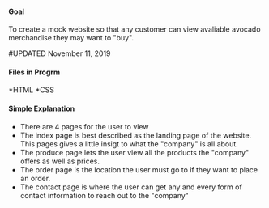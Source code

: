#### Goal
To create a mock website so that any customer can view avaliable avocado merchandise they may want to "buy". 

#UPDATED November 11, 2019

#### Files in Progrm
*HTML
*CSS

#### Simple Explanation
* There are 4 pages for the user to view
* The index page is best described as the landing page of the website. This pages gives a little insigt to what the "company" is all about.
* The produce page lets the user view all the products the "company" offers as well as prices.
* The order page is the location the user must go to if they want to place an order.
* The contact page is where the user can get any and every form of contact information to reach out to the "company"
